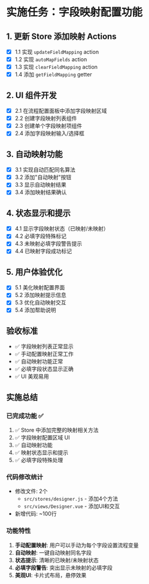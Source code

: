 # 实施任务：字段映射配置功能

## 1. 更新 Store 添加映射 Actions
- [x] 1.1 实现 `updateFieldMapping` action
- [x] 1.2 实现 `autoMapFields` action
- [x] 1.3 实现 `clearFieldMapping` action
- [x] 1.4 添加 `getFieldMapping` getter

## 2. UI 组件开发
- [x] 2.1 在流程配置面板中添加字段映射区域
- [x] 2.2 创建字段映射列表组件
- [x] 2.3 创建单个字段映射项组件
- [x] 2.4 添加字段映射输入/选择框

## 3. 自动映射功能
- [x] 3.1 实现自动匹配同名算法
- [x] 3.2 添加"自动映射"按钮
- [x] 3.3 显示自动映射结果
- [x] 3.4 添加映射结果确认

## 4. 状态显示和提示
- [x] 4.1 显示字段映射状态（已映射/未映射）
- [x] 4.2 必填字段特殊标记
- [x] 4.3 未映射必填字段警告提示
- [x] 4.4 已映射字段成功标记

## 5. 用户体验优化
- [x] 5.1 美化映射配置界面
- [x] 5.2 添加映射提示信息
- [x] 5.3 优化自动映射交互
- [x] 5.4 添加帮助说明

## 验收标准
- ✅ 字段映射列表正常显示
- ✅ 手动配置映射正常工作
- ✅ 自动映射功能正常
- ✅ 必填字段状态显示正确
- ✅ UI 美观易用

## 实施总结

### 已完成功能 ✅
1. ✅ Store 中添加完整的映射相关方法
2. ✅ 字段映射配置区域 UI
3. ✅ 自动映射功能
4. ✅ 映射状态显示和提示
5. ✅ 必填字段特殊处理

### 代码修改统计
- 修改文件: 2个
  - `src/stores/designer.js` - 添加4个方法
  - `src/views/Designer.vue` - 添加UI和交互
- 新增代码: ~100行

### 功能特性
1. **手动配置映射**: 用户可以手动为每个字段设置流程变量
2. **自动映射**: 一键自动映射同名字段
3. **状态提示**: 清晰的已映射/未映射状态
4. **必填字段警告**: 突出显示未映射的必填字段
5. **美观UI**: 卡片式布局，悬停效果
